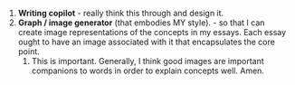 1. **Writing copilot** - really think this through and design it.
2. **Graph / image generator** (that embodies MY style). - so that I can create image representations of the concepts in my essays. Each essay ought to have an image associated with it that encapsulates the core point.
	1. This is important. Generally, I think good images are important companions to words in order to explain concepts well. Amen.

